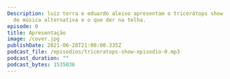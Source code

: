 ```yaml
---
Description: luiz terra e eduardo aleixo apresentam o tricerátops show. podcast
  de música alternativa e o que der na telha.
episode: 0
title: Apresentação
image: /cover.jpg
publishDate: 2021-06-28T21:00:00.335Z
podcast_file: /episodios/triceratops-show-episodio-0.mp3
podcast_duration: ""
podcast_bytes: 1535036
---
```

